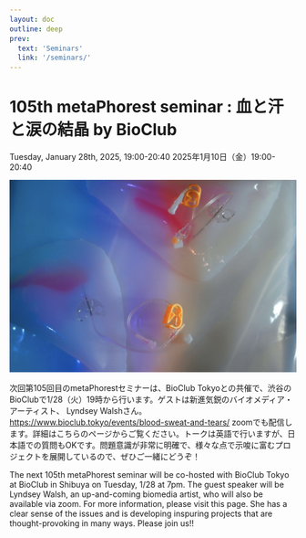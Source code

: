 ```yaml
---
layout: doc
outline: deep
prev:
  text: 'Seminars'
  link: '/seminars/'
---
```


# 105th metaPhorest seminar : 血と汗と涙の結晶 by BioClub

Tuesday, January 28th, 2025, 19:00-20:40
2025年1月10日（金）19:00-20:40

![](/public/seminars/105/105.jpg)

次回第105回目のmetaPhorestセミナーは、BioClub Tokyoとの共催で、渋谷のBioClubで1/28（火）19時から行います。ゲストは新進気鋭のバイオメディア・アーティスト、 Lyndsey Walshさん。
https://www.bioclub.tokyo/events/blood-sweat-and-tears/
zoomでも配信します。詳細はこちらのページからご覧ください。トークは英語で行いますが、日本語での質問もOKです。問題意識が非常に明確で、様々な点で示唆に富むプロジェクトを展開しているので、ぜひご一緒にどうぞ！




The next 105th metaPhorest seminar will be co-hosted with BioClub Tokyo at BioClub in Shibuya on Tuesday, 1/28 at 7pm. The guest speaker will be Lyndsey Walsh, an up-and-coming biomedia artist, who will also be available via zoom. For more information, please visit this page. She has a clear sense of the issues and is developing inspuring projects that are thought-provoking in many ways. Please join us!!

